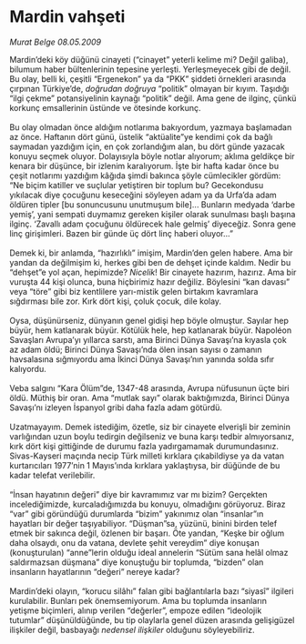 # Mardin vahşeti

*Murat Belge 08.05.2009*

<div class="taraf_structure_2col_1zq">
<div class="margen_n">



 <p>Mardin’deki köy düğünü cinayeti (“cinayet” yeterli kelime mi? Değil galiba), bilumum haber bültenlerinin tepesine yerleşti. Yerleşmeyecek gibi de değil. Bu olay, belli ki, çeşitli “Ergenekon” ya da “PKK” şiddeti örnekleri arasında çırpınan Türkiye’de, <i>doğrudan doğruya </i>“politik” olmayan bir kıyım. Taşıdığı “ilgi çekme” potansiyelinin kaynağı “politik” değil. Ama gene de ilginç, çünkü korkunç emsallerinin üstünde ve ötesinde korkunç. <br/><br/>Bu olay olmadan önce aldığım notlarıma bakıyordum, yazmaya başlamadan az önce. Haftanın dört günü, üstelik “aktüalite”ye kendimi çok da bağlı saymadan yazdığım için, en çok zorlandığım alan, bu dört günde yazacak konuyu seçmek oluyor. Dolayısıyla böyle notlar alıyorum; aklıma geldikçe bir kenara bir düşünce, bir izlenim karalıyorum. İşte bir hafta kadar önce bu çeşit notlarımı yazdığım kâğıda şimdi bakınca şöyle cümlecikler gördüm: “Ne biçim katiller ve suçlular yetiştiren bir toplum bu? Gecekondusu yıkılacak diye çocuğunu keseceğini söyleyen adam ya da Urfa’da adam öldüren tipler [bu sonuncusunu unutmuşum bile]... Bunların medyada ‘darbe yemiş’, yani sempati duymamız gereken kişiler olarak sunulması başlı başına ilginç. ‘Zavallı adam çocuğunu öldürecek hale gelmiş’ diyeceğiz. Sonra gene linç girişimleri. Bazen bir günde üç dört linç haberi oluyor...” <br/><br/>Demek ki, bir anlamda, “hazırlıklı” imişim, Mardin’den gelen habere. Ama bir yandan da değilmişim ki, herkes gibi ben de dehşet içinde kaldım. Nedir bu “dehşet”e yol açan, hepimizde? <i>Nicelik</i>! Bir cinayete hazırım, hazırız. Ama bir vuruşta 44 kişi olunca, buna hiçbirimiz hazır değiliz. Böylesini “kan davası” veya “töre” gibi biz kentlilere yarı-mistik gelen birtakım kavramlara sığdırması bile zor. Kırk dört kişi, çoluk çocuk, dile kolay. <br/><br/>Oysa, düşünürseniz, dünyanın genel gidişi hep böyle olmuştur. Sayılar hep büyür, hem katlanarak büyür. Kötülük hele, hep katlanarak büyür. Napoléon Savaşları Avrupa’yı yıllarca sarstı, ama Birinci Dünya Savaşı’na kıyasla çok az adam öldü; Birinci Dünya Savaşı’nda ölen insan sayısı o zamanın havsalasına sığmıyordu ama İkinci Dünya Savaşı’nın yanında solda sıfır kalıyordu. <br/><br/>Veba salgını “Kara Ölüm”de, 1347-48 arasında, Avrupa nüfusunun üçte biri öldü. Müthiş bir oran. Ama “mutlak sayı” olarak baktığımızda, Birinci Dünya Savaşı’nı izleyen İspanyol gribi daha fazla adam götürdü. <br/><br/>Uzatmayayım. Demek istediğim, özetle, siz bir cinayete elverişli bir zeminin varlığından uzun boylu tedirgin değilseniz ve buna karşı tedbir almıyorsanız, kırk dört kişi gittiğinde de durumu fazla yadırgamamak durumundasınız. Sivas-Kayseri maçında necip Türk milleti kırklara çıkabildiyse ya da vatan kurtarıcıları 1977’nin 1 Mayıs’ında kırklara yaklaştıysa, bir düğünde de bu kadar telefat verilebilir. <br/><br/>“İnsan hayatının değeri” diye bir kavramımız var mı bizim? Gerçekten incelediğimizde, kurcaladığımızda bu konuyu, olmadığını görüyoruz. Biraz “var” gibi göründüğü durumlarda “bizim” yakınımız olan “insanlar”ın hayatları bir değer taşıyabiliyor. “Düşman”sa, yüzünü, binini birden telef etmek bir sakınca değil, özlenen bir başarı. Öte yandan, “Keşke bir oğlum daha olsaydı, onu da vatana, devlete şehit vereydim” diye konuşan (konuşturulan) “anne”lerin olduğu ideal annelerin “Sütüm sana helâl olmaz saldırmazsan düşmana” diye konuştuğu bir toplumda, “bizden” olan insanların hayatlarının “değeri” nereye kadar? <br/><br/>Mardin’deki olayın, “korucu silâhı” falan gibi bağlantılarla bazı “siyasî” ilgileri kurulabilir. Bunları pek önemsemiyorum. Ama bu toplumda insanların yetişme biçimleri, alınıp verilen “değerler”, empoze edilen “ideolojik tutumlar” düşünüldüğünde, bu tip olaylarla genel düzen arasında gelişigüzel ilişkiler değil, basbayağı <i>nedensel ilişkiler</i> olduğunu söyleyebiliriz.</p>

<br/>


<div id="taraf_not">
</div>

</div>


</div>
